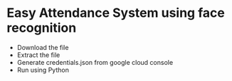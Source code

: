 <h1>Easy Attendance System using face recognition</h1>

<ul>
  <li>Download the file</li>
  <li>Extract the file</li>
  <li>Generate credentials.json from google cloud console</li>
  <li>Run using Python</li>
</ul>
